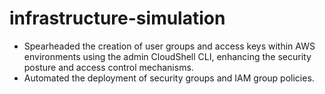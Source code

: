 # infrastructure-simulation

- Spearheaded the creation of user groups and access keys within AWS environments using the admin CloudShell CLI, enhancing the security posture and access control mechanisms.
- Automated the deployment of security groups and IAM group policies.
